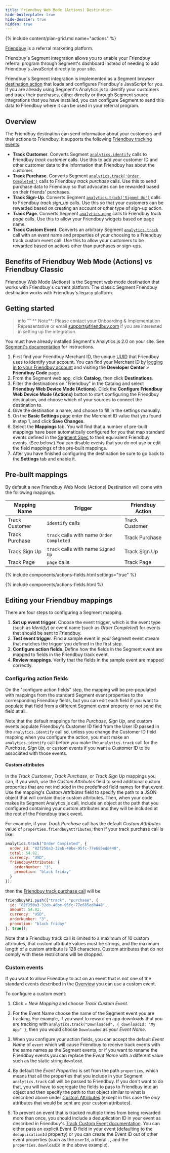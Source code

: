```yaml
---
title: Friendbuy Web Mode (Actions) Destination
hide-boilerplate: true
hide-dossier: true
hidden: true
---
```


{% include content/plan-grid.md name="actions" %}

[Friendbuy](https://www.friendbuy.com/) is a referral marketing platform.

Friendbuy's Segment integration allows you to enable your Friendbuy referral program through Segment's dashboard instead of needing to add Friendbuy's JavaScript directly to your site.

Friendbuy's Segment integration is implemented as a Segment browser [destination action](https://segment.com/docs/connections/destinations/actions/) that loads and configures Friendbuy's JavaScript for you. If you are already using Segment's Analytics.js to identify your customers and track their purchases, either directly or through Segment source integrations that you have installed, you can configure Segment to send this data to Friendbuy where it can be used in your referral program.

## Overview

The Friendbuy destination can send information about your customers and their actions to Friendbuy. It supports the following [Friendbuy tracking events](https://developers.friendbuy.com/#tracking-events).

- **Track Customer**. Converts Segment [`analytics.identify`](https://segment.com/docs/connections/spec/identify/) calls to Friendbuy *track customer* calls. Use this to add your customer ID and other customer data to the information that Friendbuy has about the customer.
- **Track Purchase**. Converts Segment [`analytics.track('Order Completed')`](https://segment.com/docs/connections/spec/ecommerce/v2/#order-completed) calls to Friendbuy *track purchase* calls. Use this to send purchase data to Friendbuy so that advocates can be rewarded based on their friends' purchases.
- **Track Sign-Up**. Converts Segment [`analytics.track('Signed Up')`](https://segment.com/docs/connections/spec/b2b-saas/#signed-up) calls to Friendbuy *track sign_up* calls. Use this so that your customers can be rewarded based on creating an account or other type of sign-up action.
- **Track Page**. Converts Segment [`analytics.page`](https://segment.com/docs/connections/sources/catalog/libraries/website/javascript/#page) calls to Friendbuy *track page* calls. Use this to allow your Friendbuy widgets based on page name.
- **Track Custom Event**. Converts an arbitrary Segment [`analytics.track`](https://segment.com/docs/connections/sources/catalog/libraries/website/javascript/#track) call with an event name and properties of your choosing to a Friendbuy track custom event call. Use this to allow your customers to be rewarded based on actions other than purchases or sign-ups.

## Benefits of Friendbuy Web Mode (Actions) vs Friendbuy Classic

Friendbuy Web Mode (Actions) is the Segment web mode destination that works with Friendbuy's current platform. The classic Segment Friendbuy destination works with Friendbuy's legacy platform.

## Getting started

> info ""
> ** Note**: Please contact your Onboarding & Implementation Representative or email support@friendbuy.com if you are interested in setting up the integration.

You must have already installed Segment's Analytics.js 2.0 on your site. See [Segment's documentation](https://segment.com/docs/connections/sources/catalog/libraries/website/javascript/quickstart/) for instructions.

1. First find your Friendbuy Merchant ID, the unique [UUID](https://en.wikipedia.org/wiki/Universally_unique_identifier) that Friendbuy uses to identify your account. You can find your Merchant ID by [logging in to your Friendbuy account](https://retailer.friendbuy.io/) and visiting the **Developer Center** > **Friendbuy Code** page.
2. From the Segment web app, click **Catalog**, then click **Destinations**.
3. Filter the destinations on "Friendbuy" in the Catalog and select **Friendbuy Web Device Mode (Actions)**. Click the **Configure Friendbuy Web Device Mode (Actions)** button to start configuring the Friendbuy destination, and choose which of your sources to connect the destination to.
4. Give the destination a name, and choose to fill in the settings manually.
5. On the **Basic Settings** page enter the Merchant ID value that you found in step 1, and click **Save Changes**.
6. Select the **Mappings** tab. You will find that a number of pre-built mappings have been automatically configured for you that map standard events defined in the [Segment Spec](https://segment.com/docs/connections/spec/) to their equivalent Friendbuy events. (See below.)  You can disable events that you do not use or edit the field mappings of the pre-built mappings.
7. After you have finished configuring the destination be sure to go back to the **Settings** tab and enable it.

## Pre-built mappings

By default a new Friendbuy Web Mode (Actions) Destination will come with the following mappings.

| Mapping Name   | Trigger                                   | Friendbuy Action |
|----------------|-------------------------------------------|------------------|
| Track Customer | `identify` calls                          | Track Customer   |
| Track Purchase | `track` calls with name `Order Completed` | Track Purchase   |
| Track Sign Up  | `track` calls with name `Signed Up`       | Track Sign Up    |
| Track Page     | `page` calls                              | Track Page       |

<!-- Interpolate a "Destination Settings" section. -->
{% include components/actions-fields.html settings="true" %}

<!-- Interpolate "Available Presets" and "Available Actions" sections. -->
{% include components/actions-fields.html %}

## Editing your Friendbuy mappings

There are four steps to configuring a Segment mapping.

1. **Set up event trigger**. Choose the event trigger, which is the event type (such as *Identify*) or event name (such as *Order Completed*) for events that should be sent to Friendbuy.
2. **Test event trigger**. Find a sample event in your Segment event stream that matches the trigger you defined in the first step.
3. **Configure action fields**. Define how the fields in the Segment event are mapped to fields in the Friendbuy track event.
4. **Review mappings**. Verify that the fields in the sample event are mapped correctly.

### Configuring action fields

On the "configure action fields" step, the mapping will be pre-populated with mappings from the standard Segment event properties to the corresponding Friendbuy fields, but you can edit each field if you want to populate that field from a different Segment event property or not send the field at all.

Note that the default mappings for the *Purchase*, *Sign Up*, and custom events populate Friendbuy's Customer ID field from the User ID passed  in the `analytics.identify` call so, unless you change the Customer ID field mapping when you configure the action, you must make an `analytics.identify` call before you make the `analytics.track` call for the *Purchase*, *Sign Up*, or custom events if you want a Customer ID to be associated with those events.

#### Custom attributes

In the *Track Customer*, *Track Purchase*, or *Track Sign Up* mappings you can, if you wish, use the *Custom Attributes* field to send additional custom properties that are not included in the predefined field names for that event. Use the mapping's *Custom Attributes* field to specify the path to a JSON object that will contain those custom attributes. Then, when your code makes its Segment Analytics.js call, include an object at the path that you configured containing your custom attributes and they will be included at the root of the Friendbuy track event.

For example, if your *Track Purchase* call has the default *Custom Attributes* value of `properties.friendbuyAttributes`, then if your track purchase call is like:

``` javascript
analytics.track("Order Completed", {
  order_id: "82f250a3-32eb-40be-95fc-77e685ed8448",
  total: 54.82,
  currency: "USD",
  friendbuyAttributes: {
    orderNumber: "3",
	promotion: "black friday"
  }
});
```

then the [Friendbuy track purchase call](https://developers.friendbuy.com/#purchase-event) will be:

``` javascript
friendbuyAPI.push(["track", "purchase", {
  id: "82f250a3-32eb-40be-95fc-77e685ed8448",
  amount: 54.82,
  currency: "USD",
  orderNumber: "3",
  promotion: "black friday"
}, true]);
```

Note that a Friendbuy track call is limited to a maximum of 10 custom attributes, that custom attribute values must be strings, and the maximum length of a custom attribute is 128 characters.  Custom attributes that do not comply with these restrictions will be dropped.

### Custom events

If you want to allow Friendbuy to act on an event that is not one of the standard events described in the [Overview](#overview) you can use a custom event.

To configure a custom event:

1. Click *+ New Mapping* and choose *Track Custom Event*.

2. For the Event Name choose the name of the Segment event you are tracking.  For example, if you want to reward on app downloads that you are tracking with `analytics.track("Downloaded", { downloadId: "My App" }`, then you would choose `Downloaded` as your *Event Name*.

3. When you configure your action fields, you can accept the default *Event Name* of `event` which will cause Friendbuy to receive track events with the same names as the Segment events, or if you want to rename the Friendbuy events you can replace the *Event Name* with a different value such as the static string `download`.

4. By default the *Event Properties* is set from the path `properties`, which means that all the properties that you include in your Segment `analytics.track` call will be passed to Friendbuy. If you don't want to do that, you will have to segregate the fields to pass to Friendbuy into an object and then specify the path to that object similar to what is described above under [Custom Attributes](#custom-attributes) (except in this case the *only* attributes that would be sent are your custom attributes).

5. To prevent an event that is tracked multiple times from being rewarded more than once, you should include a deduplication ID in your event as described in Friendbuy's [Track Custom Event documentation](https://developers.friendbuy.com/#custom-event). You can either pass an explicit Event ID field in your event (defaulting to the `deduplicationId` property) or you can create the Event ID out of other event properties (such as the `userId`, a literal `.`, and the `properties.downloadId` in the above example).

<!--
Local Variables:
eval: (visual-line-mode 1)
End:
-->
